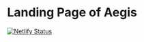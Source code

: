 # Landing Page of Aegis

[![Netlify Status](https://api.netlify.com/api/v1/badges/4aa78b45-a388-4514-b383-b48b7ed2e3f6/deploy-status)](https://app.netlify.com/sites/aegis-landing/deploys)
